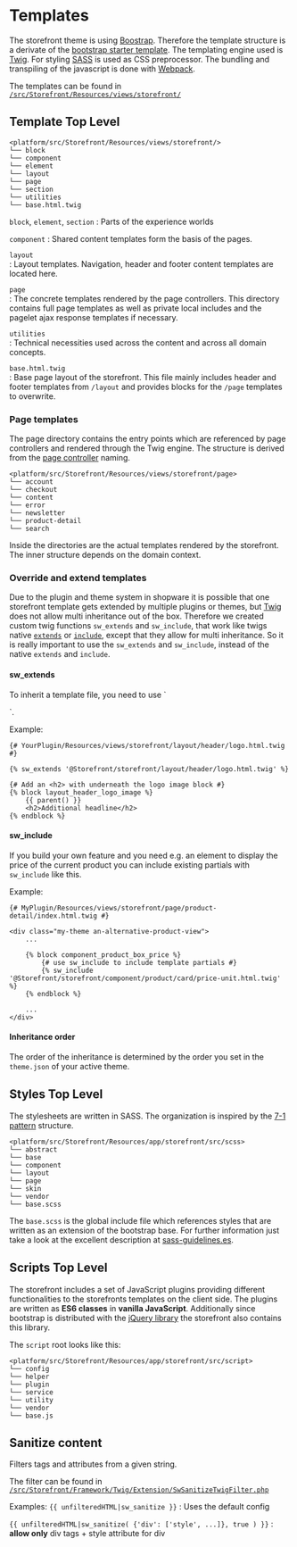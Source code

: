 # Templates

The storefront theme is using [Boostrap](https://getbootstrap.com/). Therefore the template structure is a derivate of the [bootstrap starter template](https://getbootstrap.com/docs/4.3/getting-started/introduction/#starter-template). The templating engine used is [Twig](https://twig.symfony.com/). For styling [SASS](https://sass-lang.com/) is used as CSS preprocessor. The bundling and transpiling of the javascript is done with [Webpack](https://webpack.js.org/).

The templates can be found in [`/src/Storefront/Resources/views/storefront/`](https://github.com/shopware/platform/tree/master/src/Storefront/Resources/views)

## Template Top Level

```text
<platform/src/Storefront/Resources/views/storefront/>
└── block
└── component
└── element
└── layout
└── page
└── section
└── utilities
└── base.html.twig
```

`block`, `element`, `section` : Parts of the experience worlds

`component` : Shared content templates form the basis of the pages.

`layout`  
: Layout templates. Navigation, header and footer content templates are located here.

`page`  
: The concrete templates rendered by the page controllers. This directory contains full page templates as well as private local includes and the pagelet ajax response templates if necessary.

`utilities`  
: Technical necessities used across the content and across all domain concepts.

`base.html.twig`  
: Base page layout of the storefront. This file mainly includes header and footer templates from `/layout` and provides blocks for the `/page` templates to overwrite.

### Page templates

The page directory contains the entry points which are referenced by page controllers and rendered through the Twig engine. The structure is derived from the [page controller](https://github.com/shopware/platform/tree/master/src/Storefront/PageController) naming.

```text
<platform/src/Storefront/Resources/views/storefront/page>
└── account
└── checkout
└── content
└── error
└── newsletter
└── product-detail
└── search
```

Inside the directories are the actual templates rendered by the storefront. The inner structure depends on the domain context.

### Override and extend templates

Due to the plugin and theme system in shopware it is possible that one storefront template gets extended by multiple plugins or themes, but [Twig](https://twig.symfony.com/) does not allow multi inheritance out of the box. Therefore we created custom twig functions `sw_extends` and `sw_include`, that work like twigs native [`extends`](https://twig.symfony.com/doc/2.x/tags/extends.html) or [`include`](https://twig.symfony.com/doc/2.x/tags/include.html), except that they allow for multi inheritance. So it is really important to use the `sw_extends` and `sw_include`, instead of the native `extends` and `include`.

#### sw\_extends

To inherit a template file, you need to use \`

\`.

Example:

```text
{# YourPlugin/Resources/views/storefront/layout/header/logo.html.twig #}

{% sw_extends '@Storefront/storefront/layout/header/logo.html.twig' %}

{# Add an <h2> with underneath the logo image block #}
{% block layout_header_logo_image %}
    {{ parent() }}
    <h2>Additional headline</h2>
{% endblock %}
```

#### sw\_include

If you build your own feature and you need e.g. an element to display the price of the current product you can include existing partials with `sw_include` like this.

Example:

```text
{# MyPlugin/Resources/views/storefront/page/product-detail/index.html.twig #}

<div class="my-theme an-alternative-product-view">
    ...

    {% block component_product_box_price %}
        {# use sw_include to include template partials #}
        {% sw_include '@Storefront/storefront/component/product/card/price-unit.html.twig' %}
    {% endblock %}

    ...
</div>
```

#### Inheritance order

The order of the inheritance is determined by the order you set in the `theme.json` of your active theme.

## Styles Top Level

The stylesheets are written in SASS. The organization is inspired by the [7-1 pattern](https://sass-guidelin.es/#architecture) structure.

```text
<platform/src/Storefront/Resources/app/storefront/src/scss>
└── abstract
└── base
└── component
└── layout
└── page
└── skin
└── vendor
└── base.scss
```

The `base.scss` is the global include file which references styles that are written as an extension of the bootstrap base. For further information just take a look at the excellent description at [sass-guidelines.es](https://sass-guidelin.es/#architecture).

## Scripts Top Level

The storefront includes a set of JavaScript plugins providing different functionalities to the storefronts templates on the client side. The plugins are written as **ES6 classes** in **vanilla JavaScript**. Additionally since bootstrap is distributed with the [jQuery library](https://jquery.com/) the storefront also contains this library.

The `script` root looks like this:

```text
<platform/src/Storefront/Resources/app/storefront/src/script>
└── config
└── helper
└── plugin
└── service
└── utility
└── vendor
└── base.js
```

## Sanitize content

Filters tags and attributes from a given string.

The filter can be found in [`/src/Storefront/Framework/Twig/Extension/SwSanitizeTwigFilter.php`](https://github.com/shopware/platform/blob/master/src/Storefront/Framework/Twig/Extension/SwSanitizeTwigFilter.php)

Examples: `{{ unfilteredHTML|sw_sanitize }}` : Uses the default config

`{{ unfilteredHTML|sw_sanitize( {'div': ['style', ...]}, true ) }}` : **allow only** div tags + style attribute for div

